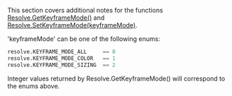 This section covers additional notes for the functions [Resolve.GetKeyframeMode()](../resolve_api/Resolve.md#getkeyframemode) and [Resolve.SetKeyframeMode(keyframeMode)](../resolve_api/Resolve.md#setkeyframemodekeyframemode).

'keyframeMode' can be one of the following enums:
```python
resolve.KEYFRAME_MODE_ALL     == 0
resolve.KEYFRAME_MODE_COLOR   == 1
resolve.KEYFRAME_MODE_SIZING  == 2
```

Integer values returned by Resolve.GetKeyframeMode() will correspond to the enums above.